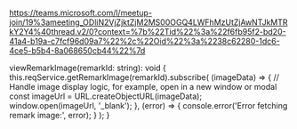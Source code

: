 https://teams.microsoft.com/l/meetup-join/19%3ameeting_ODliN2VjZjktZjM2MS00OGQ4LWFhMzUtZjAwNTJkMTRkY2Y4%40thread.v2/0?context=%7b%22Tid%22%3a%22f6fb95f2-bd20-41a4-b19a-c7fcf96d09a7%22%2c%22Oid%22%3a%2238c62280-1dc6-4ce5-b5b4-8a068650cb44%22%7d

viewRemarkImage(remarkId: string): void {
    this.reqService.getRemarkImage(remarkId).subscribe(
      (imageData) => {
        // Handle image display logic, for example, open in a new window or modal
        const imageUrl = URL.createObjectURL(imageData);
        window.open(imageUrl, '_blank');
      },
      (error) => {
        console.error('Error fetching remark image:', error);
      }
    );
  }
